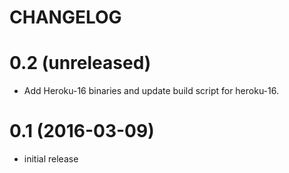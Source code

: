 CHANGELOG
=========

0.2 (unreleased)
================

- Add Heroku-16 binaries and update build script for heroku-16.


0.1 (2016-03-09)
================

- initial release

